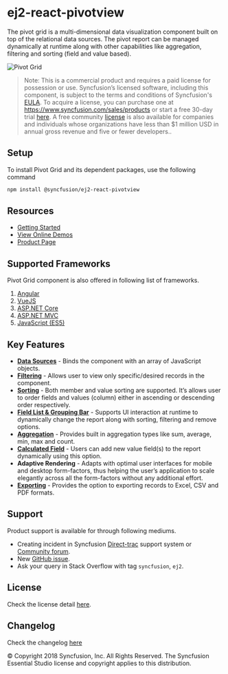 # ej2-react-pivotview

The pivot grid is a multi-dimensional data visualization component built on top of the relational data sources. The pivot report can be managed dynamically at runtime along with other capabilities like aggregation, filtering and sorting (field and value based).

![Pivot Grid](https://ej2.syncfusion.com/products/typescript/pivotview/readme.gif)

>Note: This is a commercial product and requires a paid license for possession or use. Syncfusion’s licensed software, including this component, is subject to the terms and conditions of Syncfusion's [EULA](https://www.syncfusion.com/eula/es/). To acquire a license, you can purchase one at https://www.syncfusion.com/sales/products or start a free 30-day trial [here](https://www.syncfusion.com/account/manage-trials/start-trials).
>A free community [license](https://www.syncfusion.com/products/communitylicense) is also available for companies and individuals whose organizations have less than $1 million USD in annual gross revenue and five or fewer developers..

## Setup

To install Pivot Grid and its dependent packages, use the following command

```sh
npm install @syncfusion/ej2-react-pivotview
```

## Resources

* [Getting Started](https://ej2.syncfusion.com/react/documentation/pivot-grid/getting-started.html)
* [View Online Demos](https://ej2.syncfusion.com/react/demos/?utm_source=npm&utm_campaign=pivot-grid#/material/pivotview/default.html)
* [Product Page](https://www.syncfusion.com/products/react/pivot-grid)

## Supported Frameworks

Pivot Grid component is also offered in following list of frameworks.

1. [Angular](https://github.com/syncfusion/ej2-angular-pivotview)
2. [VueJS](https://github.com/syncfusion/ej2-vue-pivotview)
3. [ASP.NET Core](https://www.syncfusion.com/products/aspnetcore/pivot-grid)
4. [ASP.NET MVC](https://www.syncfusion.com/products/aspnetmvc/pivot-grid)
5. [JavaScript (ES5)](https://www.syncfusion.com/products/javascript/pivot-grid)

## Key Features

* [**Data Sources**](https://ej2.syncfusion.com/react/demos/?utm_source=npm&utm_campaign=pivot-grid#/material/pivotview/local) - Binds the component with an array of JavaScript objects.
* [**Filtering**](https://ej2.syncfusion.com/react/demos/?utm_source=npm&utm_campaign=pivot-grid#/material/pivotview/filtering) - Allows user to view only specific/desired records in the component.
* [**Sorting**](https://ej2.syncfusion.com/react/demos/?utm_source=npm&utm_campaign=pivot-grid#/material/pivotview/sorting) - Both member and value sorting are supported. It’s allows user to order fields and values (column) either in ascending or descending order respectively.
* [**Field List & Grouping Bar**](https://ej2.syncfusion.com/react/demos/?utm_source=npm&utm_campaign=pivot-grid#/material/pivotview/grouping-bar) - Supports UI interaction at runtime to dynamically change the report along with sorting, filtering and remove options.
* [**Aggregation**](https://ej2.syncfusion.com/react/demos/?utm_source=npm&utm_campaign=pivot-grid#/material/pivotview/aggregation) - Provides built in aggregation types like sum, average, min, max and count.
* [**Calculated Field**](https://ej2.syncfusion.com/react/demos/?utm_source=npm&utm_campaign=pivot-grid#/material/pivotview/calculated-field) - Users can add new value field(s) to the report dynamically using this option.
* **Adaptive Rendering** - Adapts with optimal user interfaces for mobile and desktop form-factors, thus helping the user’s application to scale elegantly across all the form-factors without any additional effort.
* [**Exporting**](https://ej2.syncfusion.com/react/demos/?utm_source=npm&utm_campaign=pivot-grid#/material/pivotview/exporting) - Provides the option to exporting records to Excel, CSV and PDF formats.

## Support

Product support is available for through following mediums.

* Creating incident in Syncfusion [Direct-trac](https://www.syncfusion.com/support/directtrac/incidents?utm_source=npm&utm_campaign=pivot-grid) support system or [Community forum](https://www.syncfusion.com/forums/essential-js2?utm_source=npm&utm_campaign=pivot-grid).
* New [GitHub issue](https://github.com/syncfusion/ej2-pivotview/issues/new).
* Ask your query in Stack Overflow with tag `syncfusion`, `ej2`.

## License

Check the license detail [here](https://github.com/syncfusion/ej2/blob/master/license?utm_source=npm&utm_campaign=pivot-grid).

## Changelog

Check the changelog [here](https://github.com/syncfusion/ej2-pivotview/blob/master/CHANGELOG.md?utm_source=npm&utm_campaign=pivot-grid)

&copy; Copyright 2018 Syncfusion, Inc. All Rights Reserved. The Syncfusion Essential Studio license and copyright applies to this distribution.